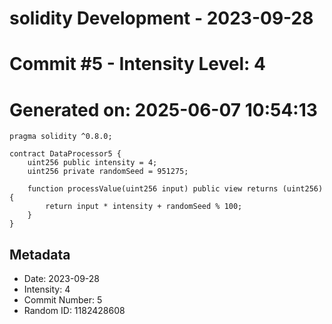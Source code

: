 ﻿# solidity Development - 2023-09-28
# Commit #5 - Intensity Level: 4
# Generated on: 2025-06-07 10:54:13
```solidity
pragma solidity ^0.8.0;

contract DataProcessor5 {
    uint256 public intensity = 4;
    uint256 private randomSeed = 951275;

    function processValue(uint256 input) public view returns (uint256) {
        return input * intensity + randomSeed % 100;
    }
}
```
## Metadata
- Date: 2023-09-28
- Intensity: 4
- Commit Number: 5
- Random ID: 1182428608
